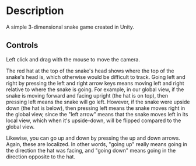 # Description
A simple 3-dimensional snake game created in Unity.

## Controls
Left click and drag with the mouse to move the camera. 

The red hat at the top of the snake's head shows where the top of the snake's head is, which otherwise would be difficult to track.
Going left and right by pressing the left and right arrow keys means moving left and right relative to where the snake is going. For example, in our global view, if the snake is moving forward and facing upright (the hat is on top), then pressing left means the snake will go left. However, if the snake were upside down (the hat is below), then pressing left means the snake moves right in the global view, since the "left arrow" means that the snake moves left in its local view, which when it's upside-down, will be flipped compared to the global view.  

Likewise, you can go up and down by pressing the up and down arrows. Again, these are localized. In other words, "going up" really means going in the direction the hat was facing, and "going down" means going in the direction opposite to the hat.
